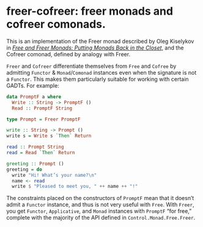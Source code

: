 # freer-cofreer: freer monads and cofreer comonads.

This is an implementation of the Freer monad described by Oleg Kiselykov in _[Free and Freer Monads: Putting Monads Back in the Closet][Free and Freer]_, and the Cofreer comonad, defined by analogy with Freer.

`Freer` and `Cofreer` differentiate themselves from `Free` and `Cofree` by admitting `Functor` & `Monad`/`Comonad` instances even when the signature is not a `Functor`. This makes them particularly suitable for working with certain GADTs. For example:

```Haskell
data PromptF a where
  Write :: String -> PromptF ()
  Read :: PromptF String

type Prompt = Freer PromptF

write :: String -> Prompt ()
write s = Write s `Then` Return

read :: Prompt String
read = Read `Then` Return

greeting :: Prompt ()
greeting = do
  write "Hi! What’s your name?\n"
  name <- read
  write $ "Pleased to meet you, " ++ name ++ "!"
```

The constraints placed on the constructors of `PromptF` mean that it doesn’t admit a `Functor` instance, and thus is not very useful with `Free`. With `Freer`, you get `Functor`, `Applicative`, and `Monad` instances with `PromptF` “for free,” complete with the majority of the API defined in `Control.Monad.Free.Freer`.

[Free and Freer]: http://okmij.org/ftp/Computation/free-monad.html
